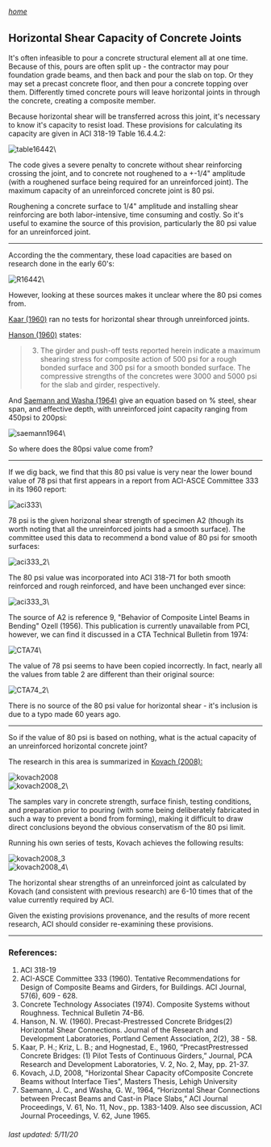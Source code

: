 ###### [home](/index.html)
## Horizontal Shear Capacity of Concrete Joints

It's often infeasible to pour a concrete structural element all at one time. Because of this, pours are often split up - the contractor may pour foundation grade beams, and then back and pour the slab on top. Or they may set a precast concrete floor, and then pour a concrete topping over them. Differently timed concrete pours will leave horizontal joints in through the concrete, creating a composite member.

Because horizontal shear will be transferred across this joint, it's necessary to know it's capacity to resist load. These provisions for calculating its capacity are given in ACI 318-19 Table 16.4.4.2:

![table16442](table16442.PNG)\

The code gives a severe penalty to concrete without shear reinforcing crossing the joint, and to concrete not roughened to a +-1/4" amplitude (with a roughened surface being required for an unreinforced joint). The maximum capacity of an unreinforced concrete joint is 80 psi.

Roughening a concrete surface to 1/4" amplitude and installing shear reinforcing are both labor-intensive, time consuming and costly. So it's useful to examine the source of this provision, particularly the 80 psi value for an unreinforced joint.

---

According the the commentary, these load capacities are based on research done in the early 60's:

![R16442](R16442.PNG)\

However, looking at these sources makes it unclear where the 80 psi comes from.

[Kaar (1960)](https://www.concrete.org/publications/internationalconcreteabstractsportal.aspx?m=details&ID=51685340) ran no tests for horizontal shear through unreinforced joints.

[Hanson (1960)](https://www.concrete.org/publications/internationalconcreteabstractsportal.aspx?m=details&ID=19425) states:

>3. The girder and push-off tests reported herein indicate a maximum shearing stress for composite action of 500 psi for a rough bonded surface and 300 psi for a smooth bonded surface. The compressive strengths of the concretes were 3000 and 5000 psi for the slab and girder, respectively.

And [Saemann and Washa (1964)](https://www.concrete.org/publications/internationalconcreteabstractsportal/m/details/id/16707) give an equation based on % steel, shear span, and effective depth, with unreinforced joint capacity ranging from 450psi to 200psi:

![saemann1964](saemann1964.PNG)\

So where does the 80psi value come from?

---

If we dig back, we find that this 80 psi value is very near the lower bound value of 78 psi that first appears in a report from ACI-ASCE Committee 333 in its 1960 report:

![aci333](aci333.PNG)\

78 psi is the given horizonal shear strength of specimen A2 (though its worth noting that all the unreinforced joints had a smooth surface). The committee used this data to recommend a bond value of 80 psi for smooth surfaces:

![aci333_2](aci333_2.PNG)\

The 80 psi value was incorporated into ACI 318-71 for both smooth reinforced and rough reinforced, and have been unchanged ever since:

![aci333_3](aci333_3.PNG)\

The source of A2 is reference 9, "Behavior of Composite Lintel Beams in Bending" Ozell (1956). This publication is currently unavailable from PCI, however, we can find it discussed in a CTA Technical Bulletin from 1974:

![CTA74](CTA74.PNG)\

The value of 78 psi seems to have been copied incorrectly. In fact, nearly all the values from table 2 are different than their original source:

![CTA74_2](CTA74_2.PNG)\

There is no source of the 80 psi value for horizontal shear - it's inclusion is due to a typo made 60 years ago.

---

So if the value of 80 psi is based on nothing, what is the actual capacity of an unreinforced horizontal concrete joint?

The research in this area is summarized in [Kovach (2008):](https://preserve.lehigh.edu/cgi/viewcontent.cgi?article=2018&context=etd)

![kovach2008](kovach2008.PNG)\
![kovach2008_2](kovach2008_2.PNG)\

The samples vary in concrete strength, surface finish, testing conditions, and preparation prior to pouring (with some being deliberately fabricated in such a way to prevent a bond from forming), making it difficult to draw direct conclusions beyond the obvious conservatism of the 80 psi limit.

Running his own series of tests, Kovach achieves the following results:

![kovach2008_3](kovach2008_3.PNG)\
![kovach2008_4](kovach2008_4.PNG)\

The horizontal shear strengths of an unreinforced joint as calculated by Kovach (and consistent with previous research) are 6-10 times that of the value currently required by ACI. 

Given the existing provisions provenance, and the results of more recent research, ACI should consider re-examining these provisions.

---

### References:

1. ACI 318-19
2. ACI-ASCE Committee 333 (1960). Tentative Recommendations for Design of Composite Beams and Girders, for Buildings. ACI Journal, 57(6), 609 - 628.
3. Concrete Technology Associates (1974). Composite Systems without Roughness. Technical
Bulletin 74-B6.
4. Hanson, N. W. (1960). Precast-Prestressed Concrete Bridges(2) Horizontal Shear Connections. Journal of the Research and Development Laboratories, Portland Cement Association, 2(2), 38 - 58.
5. Kaar, P. H.; Kriz, L. B.; and Hognestad, E., 1960, “PrecastPrestressed Concrete Bridges: (1) Pilot Tests of Continuous Girders,” Journal, PCA Research and Development Laboratories, V. 2, No. 2, May, pp. 21-37.
6. Kovach, J.D, 2008, "Horizontal Shear Capacity ofComposite Concrete Beams without Interface Ties", Masters Thesis, Lehigh University
7. Saemann, J. C., and Washa, G. W., 1964, “Horizontal Shear Connections between Precast Beams and Cast-in Place Slabs,” ACI Journal Proceedings, V. 61, No. 11, Nov., pp. 1383-1409. Also see discussion, ACI Journal Proceedings, V. 62, June 1965.

###### *last updated: 5/11/20*




